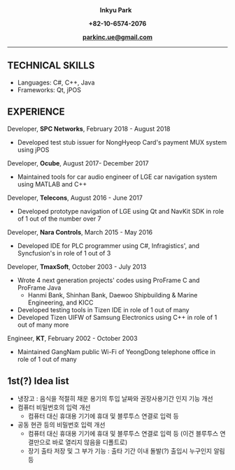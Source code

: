 **<p align="center">Inkyu Park** &nbsp; </p>
**<p align="center">+82-10-6574-2076</p>**
**<p align="center">parkinc.ue@gmail.com</p>**
***

## TECHNICAL SKILLS
* Languages:  C#, C++, Java
* Frameworks: Qt, jPOS

## EXPERIENCE
Developer, **SPC Networks**, February 2018 - August 2018
* Developed test stub issuer for NongHyeop Card's payment MUX system using jPOS

Developer, **Ocube**, August 2017- December 2017
* Maintained tools for car audio engineer of LGE car navigation system using MATLAB and C++

Developer, **Telecons**, August 2016 - June 2017
* Developed prototype navigation of LGE using Qt and NavKit SDK in role of 1 out of the number over 7

Developer, **Nara Controls**, March 2015 - May 2016
* Developed IDE for PLC programmer using C#, Infragistics', and Syncfusion's in role of 1 out of 3

Developer, **TmaxSoft**, October 2003 - July 2013
* Wrote 4 next generation projects' codes using ProFrame C and ProFrame Java
  * Hanmi Bank, Shinhan Bank, Daewoo Shipbuilding & Marine Engineering, and KICC 
* Developed testing tools in Tizen IDE in role of 1 out of many
* Developed Tizen UIFW of Samsung Electronics using C++ in role of 1 out of many more

Engineer, **KT**, February 2002 - October 2003
* Maintained GangNam public Wi-Fi of YeongDong telephone office in role of 1 out of many

## 1st(?) Idea list
* 냉장고 : 음식을 적절히 채운 용기의 투입 날짜와 권장사용기간 인지 기능 개선
* 컴퓨터 비밀번호의 입력 개선
  * 컴퓨터 대신 휴대용 기기에 휴대 및 블루투스 연결로 입력 등
* 공동 현관 등의 비밀번호 입력 개선
  * 컴퓨터 대신 휴대용 기기에 휴대 및 블루투스 연결로 입력 등 (이건 블루투스 연결만으로 바로 열리지 않음을 디폴트로)
  * 장기 출타 저장 및 그 부가 기능 : 출타 기간 이내 돌발(?) 출입시 누구인지 알림 등
